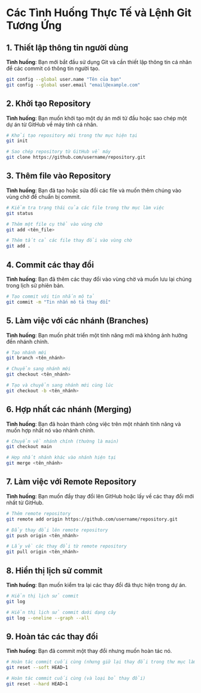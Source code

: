 # Các Tình Huống Thực Tế và Lệnh Git Tương Ứng

## 1. Thiết lập thông tin người dùng

**Tình huống**: Bạn mới bắt đầu sử dụng Git và cần thiết lập thông tin cá nhân để các commit có thông tin người tạo.

```bash
git config --global user.name "Tên của bạn"
git config --global user.email "email@example.com"
```
## 2. Khởi tạo Repository

**Tình huống**:  Bạn muốn khởi tạo một dự án mới từ đầu hoặc sao chép một dự án từ GitHub về máy tính cá nhân.
```sh
# Khởi tạo repository mới trong thư mục hiện tại
git init

# Sao chép repository từ GitHub về máy
git clone https://github.com/username/repository.git
```
## 3. Thêm file vào Repository

**Tình huống**:  Bạn đã tạo hoặc sửa đổi các file và muốn thêm chúng vào vùng chờ để chuẩn bị commit.
```sh
# Kiểm tra trạng thái của các file trong thư mục làm việc
git status

# Thêm một file cụ thể vào vùng chờ
git add <tên_file>

# Thêm tất cả các file thay đổi vào vùng chờ
git add .
```
## 4. Commit các thay đổi
**Tình huống**:  Bạn đã thêm các thay đổi vào vùng chờ và muốn lưu lại chúng trong lịch sử phiên bản.
```sh
# Tạo commit với tin nhắn mô tả
git commit -m "Tin nhắn mô tả thay đổi"
```
## 5. Làm việc với các nhánh (Branches)
**Tình huống**:  Bạn muốn phát triển một tính năng mới mà không ảnh hưởng đến nhánh chính.
```sh
# Tạo nhánh mới
git branch <tên_nhánh>

# Chuyển sang nhánh mới
git checkout <tên_nhánh>

# Tạo và chuyển sang nhánh mới cùng lúc
git checkout -b <tên_nhánh>
```
## 6. Hợp nhất các nhánh (Merging)
**Tình huống**:  Bạn đã hoàn thành công việc trên một nhánh tính năng và muốn hợp nhất nó vào nhánh chính.
```sh
# Chuyển về nhánh chính (thường là main)
git checkout main

# Hợp nhất nhánh khác vào nhánh hiện tại
git merge <tên_nhánh>
```
## 7. Làm việc với Remote Repository
**Tình huống**:  Bạn muốn đẩy thay đổi lên GitHub hoặc lấy về các thay đổi mới nhất từ GitHub.
```sh
# Thêm remote repository
git remote add origin https://github.com/username/repository.git

# Đẩy thay đổi lên remote repository
git push origin <tên_nhánh>

# Lấy về các thay đổi từ remote repository
git pull origin <tên_nhánh>
```
## 8. Hiển thị lịch sử commit
**Tình huống**:  Bạn muốn kiểm tra lại các thay đổi đã thực hiện trong dự án.
```sh
# Hiển thị lịch sử commit
git log

# Hiển thị lịch sử commit dưới dạng cây
git log --oneline --graph --all
```
## 9. Hoàn tác các thay đổi
**Tình huống**:  Bạn đã commit một thay đổi nhưng muốn hoàn tác nó.
```sh
# Hoàn tác commit cuối cùng (nhưng giữ lại thay đổi trong thư mục làm việc)
git reset --soft HEAD~1

# Hoàn tác commit cuối cùng (và loại bỏ thay đổi)
git reset --hard HEAD~1
```
